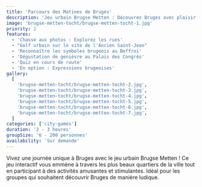 ```yaml
---
title: 'Parcours des Matines de Bruges'
description: 'Jeu urbain Brugse Metten : Découvrez Bruges avec plaisir et compétition !'
image: 'brugse-metten-tocht/brugse-metten-tocht-1.jpg'
priority: 2
features:
  - 'Chasse aux photos : Explorez les rues'
  - "Golf urbain sur le site de l'Ancien Saint-Jean"
  - 'Reconnaître les symboles brugeois au Beffroi'
  - 'Dégustation de genièvre au Palais des Congrès'
  - 'Quiz en cours de route'
  - 'En option : Expressions brugeoises'
gallery:
  [
    'brugse-metten-tocht/brugse-metten-tocht-2.jpg',
    'brugse-metten-tocht/brugse-metten-tocht-3.jpg',
    'brugse-metten-tocht/brugse-metten-tocht-4.jpg',
    'brugse-metten-tocht/brugse-metten-tocht-5.jpg',
    'brugse-metten-tocht/brugse-metten-tocht-6.jpg',
    'brugse-metten-tocht/brugse-metten-tocht-7.jpg',
  ]
categories: ['city-games']
duration: '2 - 3 heures'
groupSize: '6 - 200 personnes'
availability: 'Sur demande'
---
```


Vivez une journée unique à Bruges avec le jeu urbain Brugse Metten ! Ce jeu interactif vous emmène à travers les plus beaux quartiers de la ville tout en participant à des activités amusantes et stimulantes. Idéal pour les groupes qui souhaitent découvrir Bruges de manière ludique.

